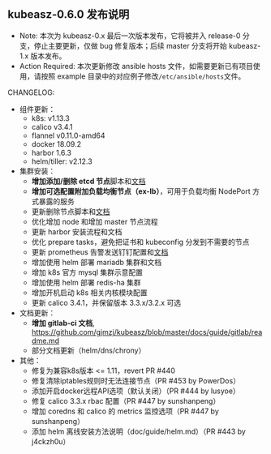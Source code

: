 ## kubeasz-0.6.0 发布说明

- Note: 本次为 kubeasz-0.x 最后一次版本发布，它将被并入 release-0 分支，停止主要更新，仅做 bug 修复版本；后续 master 分支将开始 kubeasz-1.x 版本发布。
- Action Required: 本次更新修改 ansible hosts 文件，如需要更新已有项目使用，请按照 example 目录中的对应例子修改`/etc/ansible/hosts`文件。

CHANGELOG:
- 组件更新：
  - k8s: v1.13.3
  - calico v3.4.1
  - flannel v0.11.0-amd64
  - docker 18.09.2
  - harbor 1.6.3
  - helm/tiller: v2.12.3
- 集群安装：
  - **增加添加/删除 etcd 节点**脚本和[文档](https://github.com/gjmzj/kubeasz/blob/master/docs/op/op-etcd.md)
  - **增加可选配置附加负载均衡节点（ex-lb）**，可用于负载均衡 NodePort 方式暴露的服务
  - 更新删除节点脚本和[文档](https://github.com/gjmzj/kubeasz/blob/master/docs/op/del_one_node.md)
  - 优化增加 node 和增加 master 节点流程
  - 更新 harbor 安装流程和文档
  - 优化 prepare tasks，避免把证书和 kubeconfig 分发到不需要的节点
  - 更新 prometheus 告警发送钉钉配置和[文档](https://github.com/gjmzj/kubeasz/blob/master/docs/guide/prometheus.md#%E5%8F%AF%E9%80%89-%E9%85%8D%E7%BD%AE%E9%92%89%E9%92%89%E5%91%8A%E8%AD%A6)
  - 增加使用 helm 部署 mariadb 集群和文档
  - 增加 k8s 官方 mysql 集群示意配置
  - 增加使用 helm 部署 redis-ha 集群
  - 增加开机启动 k8s 相关内核模块配置
  - 更新 calico 3.4.1，并保留版本 3.3.x/3.2.x 可选
- 文档更新：
  - **增加 gitlab-ci 文档**, https://github.com/gjmzj/kubeasz/blob/master/docs/guide/gitlab/readme.md
  - 部分文档更新（helm/dns/chrony）
- 其他：
  - 修复为兼容k8s版本 <= 1.11，revert PR #440
  - 修复清除iptables规则时无法连接节点（PR #453 by PowerDos）
  - 添加开启docker远程API选项（默认关闭）（PR #444 by lusyoe）
  - 修复 calico 3.3.x rbac 配置（PR #447 by sunshanpeng）
  - 增加 coredns 和 calico 的 metrics 监控选项（PR #447 by sunshanpeng）
  - 添加 helm 离线安装方法说明（doc/guide/helm.md）（PR #443 by j4ckzh0u）
